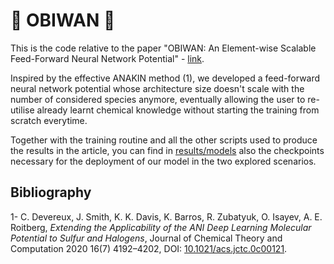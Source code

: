 # 🧪 OBIWAN 🧪

This is the code relative to the paper "OBIWAN: An Element-wise Scalable Feed-Forward Neural Network Potential" - [link](https://doi.org/10.1021/acs.jctc.4c00342).

Inspired by the effective ANAKIN method (1), we developed a feed-forward neural network potential whose architecture size doesn't scale with the number of considered species anymore, eventually allowing the user to re-utilise already learnt chemical knowledge without starting the training from scratch everytime.

Together with the training routine and all the other scripts used to produce the results in the article, you can find in [results/models](https://github.com/virtualmartire/OBIWAN/tree/master/results/models) also the checkpoints necessary for the deployment of our model in the two explored scenarios.

## Bibliography

1- C. Devereux, J. Smith, K. K. Davis, K. Barros, R. Zubatyuk, O. Isayev, A. E. Roitberg, _Extending the Applicability of the ANI Deep Learning Molecular Potential to Sulfur and Halogens_, Journal of Chemical Theory and Computation 2020 16(7) 4192–4202, DOI: [10.1021/acs.jctc.0c00121](https://pubs.acs.org/doi/10.1021/acs.jctc.0c00121).